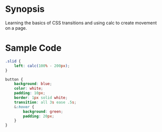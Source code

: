 # Synopsis
Learning the basics of CSS transitions and using calc to create movement on a page. 

# Sample Code
``` CSS
.slid {
	left: calc(100% - 200px);
}

button {
	background: blue;
	color: white;
	padding: 10px;
	border: 1px solid white;
	transition: all 3s ease .5s;
	&:hover {
		background: green;
		padding: 20px;
	}
}
```
